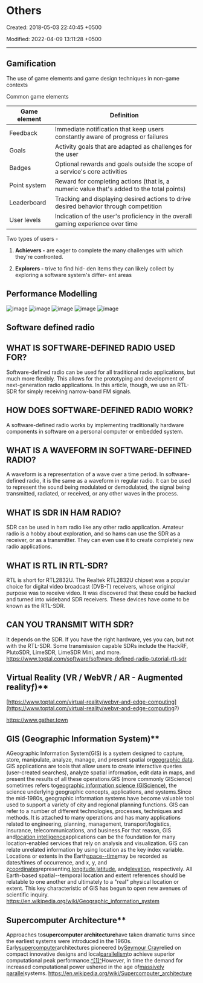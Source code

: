 # Others

Created: 2018-05-03 22:40:45 +0500

Modified: 2022-04-09 13:11:28 +0500

---

## Gamification

The use of game elements and game design techniques in non-game contexts

Common game elements

| **Game element** | **Definition**                                                                            |
|---------------|---------------------------------------------------------|
| Feedback         | Immediate notification that keep users constantly aware of progress or failures           |
| Goals            | Activity goals that are adapted as challenges for the user                                |
| Badges           | Optional rewards and goals outside the scope of a service's core activities               |
| Point system     | Reward for completing actions (that is, a numeric value that's added to the total points) |
| Leaderboard      | Tracking and displaying desired actions to drive desired behavior through competition     |
| User levels      | Indication of the user's proficiency in the overall gaming experience over time           |
Two types of users -

1.  **Achievers -** are eager to complete the many challenges with which they're confronted.

2.  **Explorers -** trive to find hid- den items they can likely collect by exploring a software system's differ- ent areas
## Performance Modelling

![image](media/Others-image1.png)
![image](media/Others-image2.png)
![image](media/Others-image3.png)
![image](media/Others-image4.png)
![image](media/Others-image5.png)
## Software defined radio

## WHAT IS SOFTWARE-DEFINED RADIO USED FOR?

Software-defined radio can be used for all traditional radio applications, but much more flexibly. This allows for the prototyping and development of next-generation radio applications. In this article, though, we use an RTL-SDR for simply receiving narrow-band FM signals.
## HOW DOES SOFTWARE-DEFINED RADIO WORK?

A software-defined radio works by implementing traditionally hardware components in software on a personal computer or embedded system.
## WHAT IS A WAVEFORM IN SOFTWARE-DEFINED RADIO?

A waveform is a representation of a wave over a time period. In software-defined radio, it is the same as a waveform in regular radio. It can be used to represent the sound being modulated or demodulated, the signal being transmitted, radiated, or received, or any other waves in the process.
## WHAT IS SDR IN HAM RADIO?

SDR can be used in ham radio like any other radio application. Amateur radio is a hobby about exploration, and so hams can use the SDR as a receiver, or as a transmitter. They can even use it to create completely new radio applications.
## WHAT IS RTL IN RTL-SDR?

RTL is short for RTL2832U. The Realtek RTL2832U chipset was a popular choice for digital video broadcast (DVB-T) receivers, whose original purpose was to receive video. It was discovered that these could be hacked and turned into wideband SDR receivers. These devices have come to be known as the RTL-SDR.
## CAN YOU TRANSMIT WITH SDR?

It depends on the SDR. If you have the right hardware, yes you can, but not with the RTL-SDR. Some transmission capable SDRs include the HackRF, PlutoSDR, LimeSDR, LimeSDR Mini, and more.
<https://www.toptal.com/software/software-defined-radio-tutorial-rtl-sdr>

## Virtual Reality (VR / WebVR / AR - Augmented realityƒ)**

[https://www.toptal.com/virtual-reality/webvr-and-edge-computing](https://www.toptal.com/virtual-reality/webvr-and-edge-computing?)

<https://www.gather.town>

## GIS (Geographic Information System)**

AGeographic Information System(GIS) is a system designed to capture, store, manipulate, analyze, manage, and present spatial or[geographic data](https://en.wikipedia.org/wiki/Geographic_data_and_information). GIS applications are tools that allow users to create interactive queries (user-created searches), analyze spatial information, edit data in maps, and present the results of all these operations.GIS (more commonly GIScience) sometimes refers to[geographic information science (GIScience)](https://en.wikipedia.org/wiki/Geographic_information_science), the science underlying geographic concepts, applications, and systems.Since the mid-1980s, geographic information systems have become valuable tool used to support a variety of city and regional planning functions.
GIS can refer to a number of different technologies, processes, techniques and methods. It is attached to many operations and has many applications related to engineering, planning, management, transport/logistics, insurance, telecommunications, and business.For that reason, GIS and[location intelligence](https://en.wikipedia.org/wiki/Location_intelligence)applications can be the foundation for many location-enabled services that rely on analysis and visualization.
GIS can relate unrelated information by using location as the key index variable. Locations or extents in the Earth[space--time](https://en.wikipedia.org/wiki/Space%E2%80%93time)may be recorded as dates/times of occurrence, and x, y, and z[coordinates](https://en.wikipedia.org/wiki/Coordinate)representing,[longitude](https://en.wikipedia.org/wiki/Longitude),[latitude](https://en.wikipedia.org/wiki/Latitude), and[elevation](https://en.wikipedia.org/wiki/Elevation_(geography)), respectively. All Earth-based spatial--temporal location and extent references should be relatable to one another and ultimately to a "real" physical location or extent. This key characteristic of GIS has begun to open new avenues of scientific inquiry.
<https://en.wikipedia.org/wiki/Geographic_information_system>

## Supercomputer Architecture**

Approaches to**supercomputer architecture**have taken dramatic turns since the earliest systems were introduced in the 1960s. Early[supercomputer](https://en.wikipedia.org/wiki/Supercomputer)architectures pioneered by[Seymour Cray](https://en.wikipedia.org/wiki/Seymour_Cray)relied on compact innovative designs and local[parallelism](https://en.wikipedia.org/wiki/Parallel_computing)to achieve superior computational peak performance.[^[1]^](https://en.wikipedia.org/wiki/Supercomputer_architecture#cite_note-chen-1)However, in time the demand for increased computational power ushered in the age of[massively parallel](https://en.wikipedia.org/wiki/Massively_parallel)systems.
<https://en.wikipedia.org/wiki/Supercomputer_architecture>
